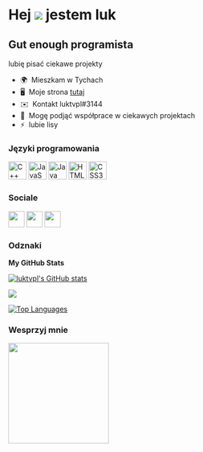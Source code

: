 Hej ![](https://user-images.githubusercontent.com/18350557/176309783-0785949b-9127-417c-8b55-ab5a4333674e.gif) jestem luk
===========================================================================================================================

Gut enough programista
----------------------

lubię pisać ciekawe projekty

* 🌍  Mieszkam w Tychach
* 🖥️  Moje strona [tutaj](http://https://luktvpl.github.io)
* ✉️  Kontakt luktvpl#3144
* 🤝  Mogę podjąć współprace w ciekawych projektach
* ⚡  lubie lisy

### Języki programowania

<p align="left">
<a href="https://docs.microsoft.com/en-us/cpp/?view=msvc-170" target="_blank" rel="noreferrer"><img src="https://raw.githubusercontent.com/danielcranney/readme-generator/main/public/icons/skills/cplusplus-colored.svg" width="36" height="36" alt="C++" /></a>
<a href="https://developer.mozilla.org/en-US/docs/Web/JavaScript" target="_blank" rel="noreferrer"><img src="https://raw.githubusercontent.com/danielcranney/readme-generator/main/public/icons/skills/javascript-colored.svg" width="36" height="36" alt="JavaScript" /></a>
<a href="https://www.oracle.com/java/" target="_blank" rel="noreferrer"><img src="https://raw.githubusercontent.com/danielcranney/readme-generator/main/public/icons/skills/java-colored.svg" width="36" height="36" alt="Java" /></a>
<a href="https://developer.mozilla.org/en-US/docs/Glossary/HTML5" target="_blank" rel="noreferrer"><img src="https://raw.githubusercontent.com/danielcranney/readme-generator/main/public/icons/skills/html5-colored.svg" width="36" height="36" alt="HTML5" /></a>
<a href="https://www.w3.org/TR/CSS/#css" target="_blank" rel="noreferrer"><img src="https://raw.githubusercontent.com/danielcranney/readme-generator/main/public/icons/skills/css3-colored.svg" width="36" height="36" alt="CSS3" /></a>
</p>


### Sociale

<p align="left"> <a href="https://discord.com/users/luktvpl#3144" target="_blank" rel="noreferrer"><img src="https://raw.githubusercontent.com/danielcranney/readme-generator/main/public/icons/socials/discord.svg" width="32" height="32" /></a> <a href="https://www.github.com/luktvpl" target="_blank" rel="noreferrer"><img src="https://raw.githubusercontent.com/danielcranney/readme-generator/main/public/icons/socials/github.svg" width="32" height="32" /></a> <a href="https://www.youtube.com/c/luktvpl" target="_blank" rel="noreferrer"><img src="https://raw.githubusercontent.com/danielcranney/readme-generator/main/public/icons/socials/youtube.svg" width="32" height="32" /></a></p>

### Odznaki

<b>My GitHub Stats</b>

<a href="http://www.github.com/luktvpl"><img src="https://github-readme-stats.vercel.app/api?username=luktvpl&show_icons=true&hide=&count_private=true&title_color=facc15&text_color=ffffff&icon_color=22c55e&bg_color=1c1917&hide_border=true&show_icons=true" alt="luktvpl's GitHub stats" /></a>

<a href="http://www.github.com/luktvpl"><img src="https://github-readme-streak-stats.herokuapp.com/?user=luktvpl&stroke=ffffff&background=1c1917&ring=facc15&fire=facc15&currStreakNum=ffffff&currStreakLabel=facc15&sideNums=ffffff&sideLabels=ffffff&dates=ffffff&hide_border=true" /></a>

<a href="https://github.com/luktvpl" align="left"><img src="https://github-readme-stats.vercel.app/api/top-langs/?username=luktvpl&langs_count=10&title_color=facc15&text_color=ffffff&icon_color=22c55e&bg_color=1c1917&hide_border=true&locale=en&custom_title=Top%20%Languages" alt="Top Languages" /></a>

### Wesprzyj mnie

<a href="https://www.buymeacoffee.com/luktvpl"><img src="https://cdn.buymeacoffee.com/buttons/v2/default-yellow.png" width="200" /></a>
